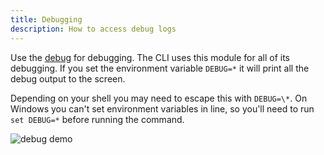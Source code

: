 ```yaml
---
title: Debugging
description: How to access debug logs
---
```


Use the [debug](https://github.com/visionmedia/debug) for debugging. The CLI uses this module for all of its debugging. If you set the environment variable `DEBUG=*` it will print all the debug output to the screen.

Depending on your shell you may need to escape this with `DEBUG=\*`. On Windows you can't set environment variables in line, so you'll need to run `set DEBUG=*` before running the command.

![debug demo](/img/debug_demo.png)
